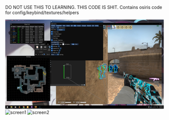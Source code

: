 DO NOT USE THIS TO LEARNING. THIS CODE IS SHIT.
Contains osiris code for config/keybind/textures/helpers

![preview](https://github.com/Xsintashi/Azurre-External/blob/main/assets/preview.png)
![screen1](https://steamuserimages-a.akamaihd.net/ugc/2038493820139066799/93F3EF825D3008AA32E9CF2F89A745E1161A0157/?imw=5000&imh=5000&ima=fit&impolicy=Letterbox&imcolor=%23000000&letterbox=false)
![screen2](https://steamuserimages-a.akamaihd.net/ugc/2038492407317300388/2EFC0DE3A799AC2483BA63DB64E61BA4E4850BF0/?imw=5000&imh=5000&ima=fit&impolicy=Letterbox&imcolor=%23000000&letterbox=false)
